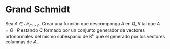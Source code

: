 # Grand Schmidt

Sea $A \in \mathcal{M}_{m\times n}$. Crear una función que descomponga $A$ en $Q, R$ tal que $A=Q \cdot R$ estando $Q$ formado por un conjunto generador de vectores ortonormales del mismo subespacio de $\mathbb{R}^n$ que el generado por los vectores columnas de $A$.
